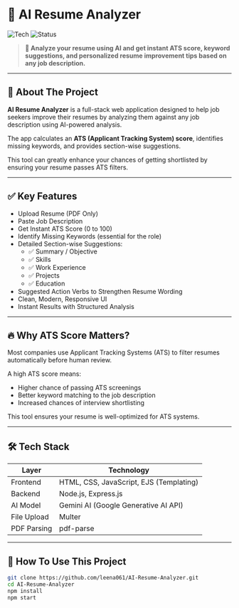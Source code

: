 # 📝 AI Resume Analyzer

![Tech](https://img.shields.io/badge/Stack-Node.js%20%7C%20Express%20%7C%20Gemini%20AI-blueviolet)
![Status](https://img.shields.io/badge/status-Active-brightgreen)

> **🚀 Analyze your resume using AI and get instant ATS score, keyword suggestions, and personalized resume improvement tips based on any job description.**

---

## 📄 About The Project

**AI Resume Analyzer** is a full-stack web application designed to help job seekers improve their resumes by analyzing them against any job description using AI-powered analysis.

The app calculates an **ATS (Applicant Tracking System) score**, identifies missing keywords, and provides section-wise suggestions.

This tool can greatly enhance your chances of getting shortlisted by ensuring your resume passes ATS filters.

---

## ✅ Key Features
- Upload Resume (PDF Only)
- Paste Job Description
- Get Instant ATS Score (0 to 100)
- Identify Missing Keywords (essential for the role)
- Detailed Section-wise Suggestions:
  - ✅ Summary / Objective
  - ✅ Skills
  - ✅ Work Experience
  - ✅ Projects
  - ✅ Education
- Suggested Action Verbs to Strengthen Resume Wording
- Clean, Modern, Responsive UI
- Instant Results with Structured Analysis

---

## 🔥 Why ATS Score Matters?
Most companies use Applicant Tracking Systems (ATS) to filter resumes automatically before human review.

A high ATS score means:
- Higher chance of passing ATS screenings
- Better keyword matching to the job description
- Increased chances of interview shortlisting

This tool ensures your resume is well-optimized for ATS systems.

---

## 🛠️ Tech Stack
| Layer     | Technology                                  |
|-----------|---------------------------------------------|
| Frontend  | HTML, CSS, JavaScript, EJS (Templating)     |
| Backend   | Node.js, Express.js                         |
| AI Model  | Gemini AI (Google Generative AI API)        |
| File Upload | Multer                                    |
| PDF Parsing | pdf-parse                                 |

---

## 🚀 How To Use This Project
```bash
git clone https://github.com/leena061/AI-Resume-Analyzer.git
cd AI-Resume-Analyzer
npm install
npm start


